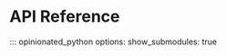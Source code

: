 # API Reference

<!-- prettier-ignore -->
::: opinionated_python
    options:
        show_submodules: true
